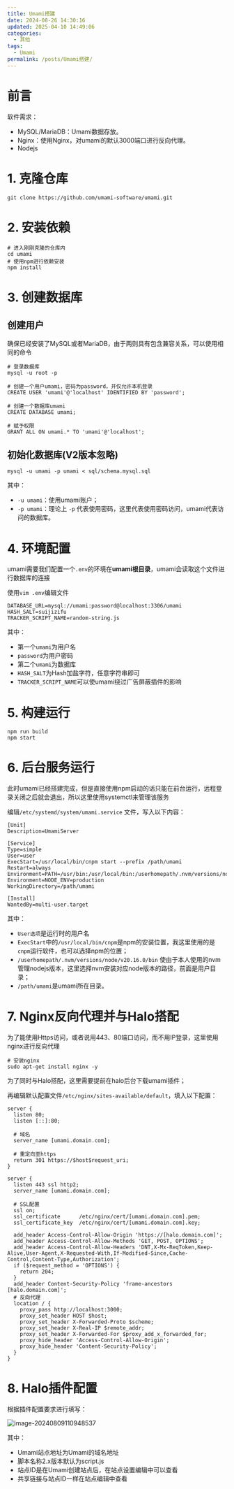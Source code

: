 ```yaml
---
title: Umami搭建
date: 2024-08-26 14:30:16
updated: 2025-04-10 14:49:06
categories:
  - 其他
tags:
  - Umami
permalink: /posts/Umami搭建/
---
```

# 前言

软件需求：

- MySQL/MariaDB：Umami数据存放。
- Nginx：使用Nginx，对umami的默认3000端口进行反向代理。
- Nodejs

# 1. 克隆仓库

```shell
git clone https://github.com/umami-software/umami.git
```

# 2. 安装依赖

```shell
# 进入刚刚克隆的仓库内
cd umami
# 使用npm进行依赖安装
npm install
```

# 3. 创建数据库

## 创建用户

确保已经安装了MySQL或者MariaDB，由于两则具有包含兼容关系，可以使用相同的命令

```shell
# 登录数据库
mysql -u root -p

# 创建一个用户umami，密码为password，并仅允许本机登录
CREATE USER 'umami'@'localhost' IDENTIFIED BY 'password';

# 创建一个数据库umami
CREATE DATABASE umami;

# 赋予权限
GRANT ALL ON umami.* TO 'umami'@'localhost';
```

## 初始化数据库(V2版本忽略)

```shell
mysql -u umami -p umami < sql/schema.mysql.sql
```

其中：

- `-u umami`：使用umami账户；
- `-p umami`：理论上 `-p` 代表使用密码，这里代表使用密码访问，umami代表访问的数据库。

# 4. 环境配置

umami需要我们配置一个`.env`的环境在**umami根目录**，umami会读取这个文件进行数据库的连接

使用`vim .env`编辑文件

```shell
DATABASE_URL=mysql://umami:password@localhost:3306/umami
HASH_SALT=suijizifu
TRACKER_SCRIPT_NAME=random-string.js
```

其中：

- 第一个`umami`为用户名
- `password`为用户密码
- 第二个`umami`为数据库
- `HASH_SALT`为Hash加盐字符，任意字符串即可
- `TRACKER_SCRIPT_NAME`可以使umami绕过广告屏蔽插件的影响

# 5. 构建运行

```shell
npm run build
npm start
```

# 6. 后台服务运行

此时umami已经搭建完成，但是直接使用npm启动的话只能在前台运行，远程登录关闭之后就会退出，所以这里使用systemctl来管理该服务

编辑`/etc/systemd/system/umami.service` 文件，写入以下内容：

```shell
[Unit]
Description=UmamiServer

[Service]
Type=simple
User=user
ExecStart=/usr/local/bin/cnpm start --prefix /path/umami
Restart=always
Environment=PATH=/usr/bin:/usr/local/bin:/userhomepath/.nvm/versions/node/v20.16.0/bin
Environment=NODE_ENV=production
WorkingDirectory=/path/umami

[Install]
WantedBy=multi-user.target
```

其中：

- `User选项`是运行时的用户名
- `ExecStart`中的`/usr/local/bin/cnpm`是npm的安装位置，我这里使用的是`cnpm`运行软件，也可以选择npm的位置；
- `/userhomepath/.nvm/versions/node/v20.16.0/bin` 使由于本人使用的nvm管理nodejs版本，这里选择nvm安装对应node版本的路径，前面是用户目录；
- `/path/umami`是umami所在目录。

# 7. Nginx反向代理并与Halo搭配

为了能使用Https访问，或者说用443、80端口访问，而不用IP登录，这里使用nginx进行反向代理

```shell
# 安装nginx
sudo apt-get install nginx -y
```

为了同时与Halo搭配，这里需要提前在halo后台下载umami插件；

再编辑默认配置文件`/etc/nginx/sites-available/default`，填入以下配置：

```shell
server {
  listen 80;
  listen [::]:80;

  # 域名
  server_name [umami.domain.com];
  
  # 重定向至https
  return 301 https://$host$request_uri;
}

server {
  listen 443 ssl http2;
  server_name [umami.domain.com];

  # SSL配置
  ssl on;
  ssl_certificate      /etc/nginx/cert/[umami.domain.com].pem;
  ssl_certificate_key  /etc/nginx/cert/[umami.domain.com].key;

  add_header Access-Control-Allow-Origin 'https://[halo.domain.com]';
  add_header Access-Control-Allow-Methods 'GET, POST, OPTIONS';
  add_header Access-Control-Allow-Headers 'DNT,X-Mx-ReqToken,Keep-Alive,User-Agent,X-Requested-With,If-Modified-Since,Cache-Control,Content-Type,Authorization';
  if ($request_method = 'OPTIONS') {
    return 204;
  }
  add_header Content-Security-Policy 'frame-ancestors [halo.domain.com]';
  # 反向代理
  location / {
    proxy_pass http://localhost:3000;
    proxy_set_header HOST $host;
    proxy_set_header X-Forwarded-Proto $scheme;
    proxy_set_header X-Real-IP $remote_addr;
    proxy_set_header X-Forwarded-For $proxy_add_x_forwarded_for;
    proxy_hide_header 'Access-Control-Allow-Origin';
    proxy_hide_header 'Content-Security-Policy';
  }
}
```

# 8. Halo插件配置

根据插件配置要求进行填写：

![image-20240809110948537](Umami搭建/image-20240809110948537.png)

其中：

- Umami站点地址为Umami的域名地址
- 脚本名称2.x版本默认为script.js
- 站点ID是在Umami创建站点后，在站点设置编辑中可以查看
- 共享链接与站点ID一样在站点编辑中查看
